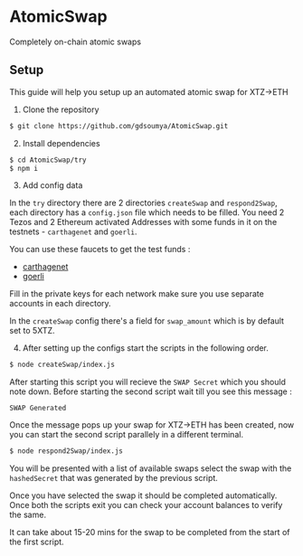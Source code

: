 # AtomicSwap

Completely on-chain atomic swaps

## Setup

This guide will help you setup up an automated atomic swap for XTZ->ETH

1. Clone the repository

```sh
$ git clone https://github.com/gdsoumya/AtomicSwap.git
```

2. Install dependencies

```sh
$ cd AtomicSwap/try
$ npm i
```

3. Add config data

In the `try` directory there are 2 directories `createSwap` and `respond2Swap`, each directory has a `config.json` file which needs to be filled.
You need 2 Tezos and 2 Ethereum activated Addresses with some funds in it on the testnets - `carthagenet` and `goerli`.

You can use these faucets to get the test funds :

- [carthagenet](https://faucet.tzalpha.net/)
- [goerli](https://goerli-faucet.slock.it/)

Fill in the private keys for each network make sure you use separate accounts in each directory.

In the `createSwap` config there's a field for `swap_amount` which is by default set to 5XTZ.

4. After setting up the configs start the scripts in the following order.

```sh
$ node createSwap/index.js
```

After starting this script you will recieve the `SWAP Secret` which you should note down.
Before starting the second script wait till you see this message :

```
SWAP Generated
```

Once the message pops up your swap for XTZ->ETH has been created, now you can start the second script parallely in a different terminal.

```sh
$ node respond2Swap/index.js
```

You will be presented with a list of available swaps select the swap with the `hashedSecret` that was generated by the previous script.

Once you have selected the swap it should be completed automatically. Once both the scripts exit you can check your account balances to verify the same.

It can take about 15-20 mins for the swap to be completed from the start of the first script.
